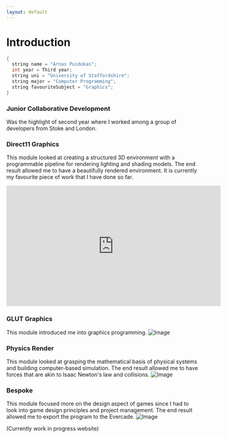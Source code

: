 ```yaml
---
layout: default
---
```


# Introduction

```c++
{
  string name = "Arnas Puidokas";
  int year = Third year;
  string uni = "University of Staffordshire";
  string major = "Computer Programming";
  string favouriteSubject = "Graphics";
}
```

### Junior Collaborative Development
Was the highlight of second year where I worked among a group of developers from Stoke and London.  


### Direct11 Graphics 
This module looked at creating a structured 3D environment with a programmable pipeline for rendering lighting and shading models. The end result allowed me to have a beautifully rendered environment. It is currently my favourite piece of work that I have done so far.

<div style="text-align:right;">
  <iframe width="560" height="315" 
    src="https://www.youtube.com/embed/hXlKtwVcpxY" 
    frameborder="0" 
    allowfullscreen>
  </iframe>
</div>

### GLUT Graphics
This module introduced me into graphics programming.
![Image](https://github.com/user-attachments/assets/105dd4aa-e3f3-4ee1-9ebc-7fbf879c5775)

### Physics Render
This module looked at grasping the mathematical basis of physical systems and building computer-based simulation. The end result allowed me to have forces that are akin to Isaac Newton's law and collisions.
![Image](https://github.com/user-attachments/assets/22a6360d-def4-4cd1-b4e6-82091304679b)

### Bespoke
This module focused more on the design aspect of games since I had to look into game design principles and project management. The end result allowed me to export the program to the Evercade.
![Image](https://github.com/user-attachments/assets/c7da46fa-47af-4207-96be-c3dc089c7628)

(Currently work in progress website)
